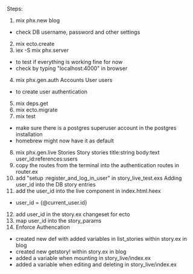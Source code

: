 Steps:

1. mix phx.new blog
  - check DB username, password and other settings
2. mix ecto.create
3. iex -S mix phx.server
  - to test if everything is working fine for now
  - check by typing "localhost:4000" in browser
4. mix phx.gen.auth Accounts User users
  - to create user authentication
5. mix deps.get
6. mix ecto.migrate
7. mix test
  - make sure there is a postgres superuser account in the postgres installation
  - homebrew might now have it as default
8. mix phx.gen.live Stories Story stories title:string body:text user_id:references:users
9. copy the routes from the terminal into the authentication routes in router.ex
10. add "setup :register_and_log_in_user" in story_live_test.exs
Adding user_id into the DB story entries
11. add the user_id into the live component in index.html.heex
  - user_id = {@current_user.id}
12. add user_id in the story.ex changeset for ecto
13. map user_id into the story_params
14. Enforce Authencation
  - created new def with added variables in list_stories within story.ex in blog
  - created new getstory! within story.ex in blog
  - added a variable when mounting in story_live/index.ex
  - added a variable when editing and deleting in story_live/index.ex


